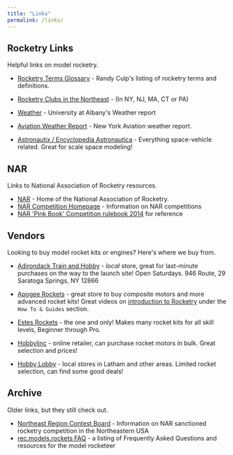 ```yaml
---
title: "Links"
permalink: /links/
---
```


## Rocketry Links
Helpful links on model rocketry.

* [Rocketry Terms Glossary](https://astre471.org/glossary.html) - Randy Culp's listing of rocketry terms and definitions.

* [Rocketry Clubs in the Northeast](https://astre471.org/otherclubs.html) - (In NY, NJ, MA, CT or PA)

* [Weather](http://www.atmos.albany.edu/index.php?d=wx_overview) - University at Albany's Weather report

* [Aviation Weather Report](http://www.usairnet.com/cgi-bin/launch/code.cgi?Submit=Go&sta=KALB&state=NY) - New York Aviation weather report.

* [Astronautix / Encyclopedia Astronautica](http://www.astronautix.com/) - Everything space-vehicle related. Great for scale space modeling!

## NAR
Links to National Association of Rocketry resources.

 * [NAR](http://www.nar.org/) - Home of the National Association of Rocketry.
 * [NAR Competition Homepage](http://www.nar.org/Competition/) - Information on NAR competitions
 * [NAR 'Pink Book' Competition rulebook 2014](http://nar.org/pdf/pinkbook.pdf) for reference

## Vendors
Looking to buy model rocket kits or engines?  Here's where we buy from.

 * [Adirondack Train and Hobby](https://www.adirondackhobby.com) - *local* store, great for last-minute purchases on the way to the launch site!  Open Saturdays.
   946 Route, 29 Saratoga Springs, NY 12866

 * [Apogee Rockets](https://www.apogeerockets.com/) - great store to buy composite motors and more advanced rocket kits!  Great videos on 
   [introduction to Rocketry](https://www.apogeerockets.com/New-to-Model-Rocketry?m=quickmenu) under the `How To & Guides` section.

 * [Estes Rockets](https://estesrockets.com/) - the one and only!  Makes many rocket kits for all skill levels, Beginner through Pro.

 * [Hobbylinc](https://www.hobbylinc.com/) - online retailer, can purchase rocket motors in bulk.  Great selection and prices!

 * [Hobby Lobby](https://www.hobbylobby.com/) - local stores in Latham and other areas.  Limited rocket selection, can find some good deals!

## Archive
Older links, but they still check out.

 * [Northeast Region Contest Board](http://www.astre471.org/jeff/nercb.html) - Information on NAR sanctioned rocketry competition in the Northeastern USA
 * [rec.models.rockets FAQ](http://www.ninfinger.org/~sven/rockets/rmrfaq.toc.html) - a listing of Frequently Asked Questions and resources for the model rocketeer
